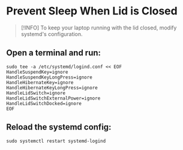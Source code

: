 # Prevent Sleep When Lid is Closed

> [!INFO]
> To keep your laptop running with the lid closed, modify systemd's configuration.

## Open a terminal and run:

```shell
sudo tee -a /etc/systemd/logind.conf << EOF
HandleSuspendKey=ignore
HandleSuspendKeyLongPress=ignore
HandleHibernateKey=ignore
HandleHibernateKeyLongPress=ignore
HandleLidSwitch=ignore
HandleLidSwitchExternalPower=ignore
HandleLidSwitchDocked=ignore
EOF
```

## Reload the systemd config:

```shell
sudo systemctl restart systemd-logind
```
